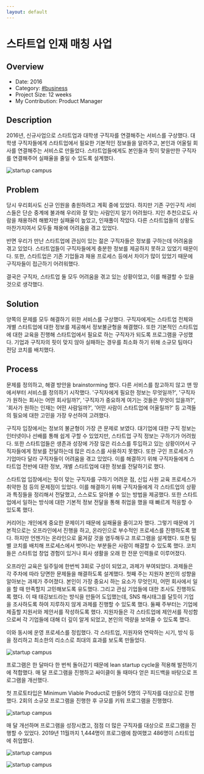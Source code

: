 ```yaml
---
layout: default
---
```


# 스타트업 인재 매칭 사업

## Overview

* Date: 2016
* Category: [#business](https://www.google.com/search?q=business)
* Project Size: 12 weeks
* My Contribution: Product Manager

## Description

2016년, 신규사업으로 스타트업과 대학생 구직자를 연결해주는 서비스를 구상했다. 
대학생 구직자들에게 스타트업에서 필요한 기본적인 정보들을 알려주고, 본인과 어울릴 회사를 연결해주는 서비스로 만들었다. 
스타트업들에게도 본인들과 핏이 맞을만한 구직자를 연결해주어 실패율을 줄일 수 있도록 설계했다. 

![startup campus]({{"/assets/img/project/startupcampus_1.jpg"}})

## Problem

당시 우리회사도 신규 인원을 충원하려고 계획 중에 있었다. 
하지만 기존 구인구직 서비스들은 단순 중계에 불과해 우리와 잘 맞는 사람인지 알기 어려웠다. 
지인 추천으로도 사람을 채용하려 해봤지만 실패율이 높았고, 인재풀이 작았다. 
다른 스타트업들의 상황도 마찬가지여서 모두들 채용에 어려움을 겪고 있었다. 

반면 우리가 만난 스타트업에 관심이 있는 젊은 구직자들은 정보를 구하는데 어려움을 겪고 있었다. 
스타트업들이 구직자들에게 충분한 정보를 제공하지 못하고 있었기 때문이다. 
또한, 스타트업은 기존 기업들과 채용 프로세스 등에서 차이가 많이 있었기 때문에 구직자들이 접근하기 어려워했다. 

결국은 구직자, 스타트업 둘 모두 어려움을 겪고 있는 상황이었고, 이를 해결할 수 있을 것으로 생각했다. 

## Solution

양쪽의 문제를 모두 해결하기 위한 서비스를 구상했다. 
구직자에게는 스타트업 전체와 개별 스타트업에 대한 정보를 제공해서 정보불균형을 해결했다. 
또한 기본적인 스타트업에 대한 교육을 진행해 스타트업에서 필요로 하는 구직자가 되도록 프로그램을 구성했다. 
기업과 구직자의 핏이 맞지 않아 실패하는 경우를 최소화 하기 위해 소규모 팀마다 전담 코치를 배치했다. 

## Process

문제를 정의하고, 해결 방안을 brainstorming 했다. 
다른 서비스를 참고하지 않고 맨 땅에서부터 서비스를 정의하기 시작했다. 
'구직자에게 필요한 정보는 무엇일까?', '구직자가 원하는 회사는 어떤 회사일까?', '구직자가 중요하게 여기는 것들은 무엇이 있을까?', '회사가 원하는 인재는 어떤 사람일까?', '어떤 사람이 스타트업에 어울릴까?' 등 고객들의 필요에 대한 고민을 가장 우선하여 고려했다. 

구직자 입장에서는 정보의 불균형이 가장 큰 문제로 보였다. 
대기업에 대한 구직 정보는 인터넷이나 선배를 통해 쉽게 구할 수 있었지만, 스타트업 구직 정보는 구하기가 어려웠다. 
또한 스타트업들은 생존과 성장에 가장 많은 리소스를 투입하고 있는 상황이어서 구직자들에게 정보를 전달하는데 많은 리소스를 사용하지 못했다. 
또한 구인 프로세스가 기업마다 달라 구직자들이 어려움을 겪고 있었다. 
이를 해결하기 위해 구직자들에게 스타트업 전반에 대한 정보, 개별 스타트업에 대한 정보를 전달하기로 했다. 

스타트업 입장에서는 핏이 맞는 구직자를 구하기 어려운 점, 신입 사원 교육 프로세스가 취약한 점 등의 문제점이 있었다. 
이를 해결하기 위해 구직자들에게 각 스타트업의 상황과 특징들을 정리해서 전달했고, 스스로도 알아볼 수 있는 방법을 제공했다. 
또한 스타트업에서 일하는 방식에 대한 기본적 정보 전달을 통해 취업을 했을 때 빠르게 적응할 수 있도록 했다. 

커리어는 개인에게 중요한 문제이기 때문에 실패율을 줄이고자 했다. 
그렇기 때문에 기본적으로는 오프라인에서 진행을 하고, 온라인으로 부수적인 프로세스를 진행하도록 했다. 
하지만 언젠가는 온라인으로 옮겨갈 것을 염두해두고 프로그램을 설계했다. 
또한 팀별 코치를 배치해 프로세스에서 벗어나는 부분들은 사람이 해결할 수 있도록 했다. 
코치들은 스타트업 창업 경험이 있거나 회사 생활을 오래 한 전문 인력들로 이루어졌다. 

오프라인 교육은 일주일에 한번씩 3회로 구성이 되었고, 과제가 부여되었다. 
과제들은 각 주차에 따라 당면한 문제들을 해결하도록 설계했다. 
첫째 주는 지원자 본인의 성향을 알아보는 과제가 주어졌다. 
본인이 가장 중요시 하는 요소가 무엇인지, 어떤 회사에서 일을 할 때 만족할지 고민해보도록 유도했다. 
그리고 관심 기업들에 대한 조사도 진행하도록 했다. 
이 때 태깅보드라는 방식을 만들어 도입했는데, SNS 해시태그를 달듯이 기업을 조사하도록 하여 지루하지 않게 과제를 진행할 수 있도록 했다. 
둘째 주부터는 기업에 제출할 지원서와 제안서를 작성하도록 했다. 
지원자들은 각 스타트업에 제안서를 작성함으로써 각 기업들에 대해 더 깊이 알게 되었고, 본인의 역량을 보여줄 수 있도록 했다. 

이와 동시에 운영 프로세스를 정립했다. 
각 스타트업, 지원자와 연락하는 시기, 방식 등을 정리하고 최소한의 리소스로 최대의 효과를 보도록 만들었다. 

![startup campus]({{"/assets/img/project/startupcampus_2.jpg"}})

프로그램은 한 달마다 한 번씩 돌아갔기 때문에 lean startup cycle을 적용해 발전하기에 적합했다. 
매 달 프로그램을 진행하고 싸이클이 돌 때마다 얻은 피드백을 바탕으로 프로그램을 개선했다. 

첫 프로토타입은 Minimum Viable Product로 만들어 5명의 구직자를 대상으로 진행했다. 
2회의 소규모 프로그램을 진행한 후 규모를 키워 프로그램을 진행했다. 

![startup campus]({{"/assets/img/project/startupcampus_3.jpg"}})

매 달 개선하며 프로그램을 성장시켰고, 점점 더 많은 구직자를 대상으로 프로그램을 진행할 수 있었다. 
2019년 11월까지 1,444명이 프로그램에 참여했고 486명이 스타트업에 취업했다.

![startup campus]({{"/assets/img/project/startupcampus_4.jpg"}})

![startup campus]({{"/assets/img/project/startupcampus_5.jpg"}})
